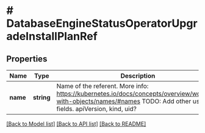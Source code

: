 # # DatabaseEngineStatusOperatorUpgradeInstallPlanRef

## Properties

Name | Type | Description | Notes
------------ | ------------- | ------------- | -------------
**name** | **string** | Name of the referent. More info: https://kubernetes.io/docs/concepts/overview/working-with-objects/names/#names TODO: Add other useful fields. apiVersion, kind, uid? | [optional]

[[Back to Model list]](../../README.md#models) [[Back to API list]](../../README.md#endpoints) [[Back to README]](../../README.md)

